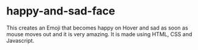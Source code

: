 # happy-and-sad-face
This creates an Emoji that becomes happy on Hover and sad as soon as mouse moves out and it is very amazing. It is made using HTML, CSS and Javascript.
